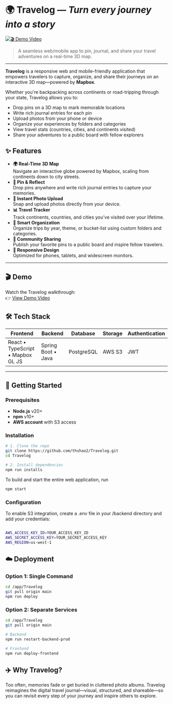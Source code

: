 # 🌍 **Travelog** — *Turn every journey into a story*
[![🎬 Demo Video](https://img.shields.io/badge/Demo-YouTube-red?style=flat&logo=youtube)](https://youtu.be/UQwqEmWsVHc)

> A seamless web/mobile app to pin, journal, and share your travel adventures on a real-time 3D map.

---

**Travelog** is a responsive web and mobile-friendly application that empowers travelers to capture, organize, and share their journeys on an interactive 3D map—powered by **Mapbox**.

Whether you're backpacking across continents or road-tripping through your state, Travelog allows you to:

- Drop pins on a 3D map to mark memorable locations
- Write rich journal entries for each pin
- Upload photos from your phone or device
- Organize your experiences by folders and categories
- View travel stats (countries, cities, and continents visited)
- Share your adventures to a public board with fellow explorers

## ✨ Features
- **🌍 Real-Time 3D Map**  
  Navigate an interactive globe powered by Mapbox, scaling from continents down to city streets.
- **📍 Pin & Reflect**  
  Drop pins anywhere and write rich journal entries to capture your memories.
- **📸 Instant Photo Upload**  
  Snap and upload photos directly from your device.
- **📊 Travel Tracker**  
  Track continents, countries, and cities you’ve visited over your lifetime.
- **📂 Smart Organization**  
  Organize trips by year, theme, or bucket-list using custom folders and categories.
- **🤝 Community Sharing**  
  Publish your favorite pins to a public board and inspire fellow travelers.
- **📱 Responsive Design**  
  Optimized for phones, tablets, and widescreen monitors.

---
## 🎬 Demo
Watch the Travelog walkthrough:  
👉 [View Demo Video](https://youtu.be/UQwqEmWsVHc)

## 🛠️ Tech Stack

| Frontend                         | Backend            | Database     | Storage    | Authentication |
| -------------------------------- | ------------------ | ------------ | ---------- | -------------- |
| React • TypeScript • Mapbox GL JS | Spring Boot • Java | PostgreSQL   | AWS S3     | JWT |

---

## 🚀 Getting Started

### Prerequisites
- **Node.js** v20+  
- **npm** v10+  
- **AWS account** with S3 access

### Installation
```bash
# 1. Clone the repo
git clone https://github.com/thshao2/Travelog.git
cd Travelog

# 2. Install dependencies
npm run installs
```
To build and start the entire web application, run

```bash
npm start
```

### Configuration

To enable S3 integration, create a .env file in your /backend directory and add your credentials:

```bash

AWS_ACCESS_KEY_ID=YOUR_ACCESS_KEY_ID
AWS_SECRET_ACCESS_KEY=YOUR_SECRET_ACCESS_KEY
AWS_REGION=us-west-1

```

## ☁️ Deployment

### Option 1: Single Command

```bash
cd /app/Travelog
git pull origin main
npm run deploy

```

### Option 2: Separate Services

```bash
cd /app/Travelog
git pull origin main

# Backend
npm run restart-backend-prod

# Frontend
npm run deploy-frontend
```

## ✈️ Why Travelog?
Too often, memories fade or get buried in cluttered photo albums. Travelog reimagines the digital travel journal—visual, structured, and shareable—so you can revisit every step of your journey and inspire others to explore.
